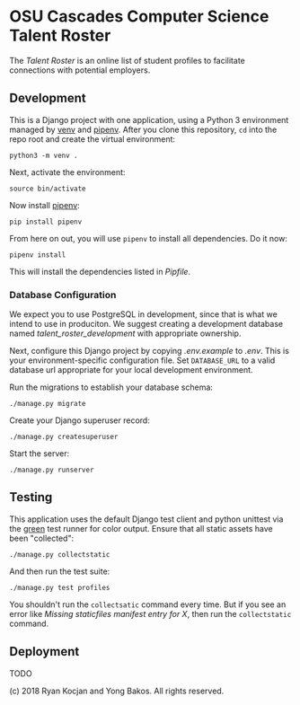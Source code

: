 # OSU Cascades Computer Science Talent Roster

The _Talent Roster_ is an online list of student profiles to facilitate
connections with potential employers.

## Development

This is a Django project with one application, using a Python 3 environment
managed by [venv](https://docs.python.org/3/library/venv.html) and
[pipenv](https://github.com/pypa/pipenv). After you clone this repository,
`cd` into the repo root and create the virtual environment:

`python3 -m venv .`

Next, activate the environment:

`source bin/activate`

Now install [pipenv](https://github.com/pypa/pipenv):

`pip install pipenv`

From here on out, you will use `pipenv` to install all dependencies. Do it now:

`pipenv install`

This will install the dependencies listed in _Pipfile_.

### Database Configuration

We expect you to use PostgreSQL in development, since that is what we intend to
use in produciton. We suggest creating a development database named
*talent_roster_development* with appropriate ownership.

Next, configure this Django project by copying _.env.example_ to _.env_.
This is your environment-specific configuration file. Set `DATABASE_URL` to
a valid database url appropriate for your local development environment.

Run the migrations to establish your database schema:

`./manage.py migrate`

Create your Django superuser record:

`./manage.py createsuperuser`

Start the server:

`./manage.py runserver`

## Testing

This application uses the default Django test client and python unittest via the
[green](https://github.com/CleanCut/green) test runner for color output. Ensure
that all static assets have been "collected":

`./manage.py collectstatic`

And then run the test suite:

`./manage.py test profiles`

You shouldn't run the `collectsatic` command every time. But if you see an error
like _Missing staticfiles manifest entry for X_, then run the `collectstatic`
command.

## Deployment

TODO

(c) 2018 Ryan Kocjan and Yong Bakos. All rights reserved.
